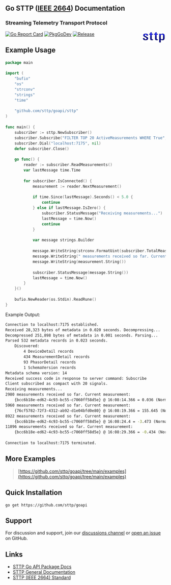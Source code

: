 ## Go STTP ([IEEE 2664](https://standards.ieee.org/project/2664.html)) Documentation
### Streaming Telemetry Transport Protocol

<img align="right" src="img/sttp.png">

[![Go Report Card](https://goreportcard.com/badge/github.com/sttp/goapi)](https://goreportcard.com/report/github.com/sttp/goapi)
[![PkgGoDev](https://pkg.go.dev/badge/github.com/sttp/goapi)](https://pkg.go.dev/github.com/sttp/goapi)
[![Release](https://img.shields.io/github/release/sttp/goapi.svg?style=flat-square)](https://github.com/sttp/goapi/releases/latest)

## Example Usage
```go
package main

import (
    "bufio"
    "os"
    "strconv"
    "strings"
    "time"

    "github.com/sttp/goapi/sttp"
)

func main() {
    subscriber := sttp.NewSubscriber()
    subscriber.Subscribe("FILTER TOP 20 ActiveMeasurements WHERE True", nil)
    subscriber.Dial("localhost:7175", nil)
    defer subscriber.Close()

    go func() {
        reader := subscriber.ReadMeasurements()
        var lastMessage time.Time

        for subscriber.IsConnected() {
            measurement := reader.NextMeasurement()

            if time.Since(lastMessage).Seconds() < 5.0 {
                continue
            } else if lastMessage.IsZero() {
                subscriber.StatusMessage("Receiving measurements...")
                lastMessage = time.Now()
                continue
            }

            var message strings.Builder

            message.WriteString(strconv.FormatUint(subscriber.TotalMeasurementsReceived(), 10))
            message.WriteString(" measurements received so far. Current measurement:\n    ")
            message.WriteString(measurement.String())

            subscriber.StatusMessage(message.String())
            lastMessage = time.Now()
        }
    }()

    bufio.NewReader(os.Stdin).ReadRune()
}
```

Example Output:
```cmd
Connection to localhost:7175 established.
Received 28,323 bytes of metadata in 0.020 seconds. Decompressing...
Decompressed 251,898 bytes of metadata in 0.001 seconds. Parsing...
Parsed 532 metadata records in 0.023 seconds.
    Discovered:
        4 DeviceDetail records
        434 MeasurementDetail records
        93 PhasorDetail records
        1 SchemaVersion records
Metadata schema version: 14
Received success code in response to server command: Subscribe
Client subscribed as compact with 20 signals.
Receiving measurements...
2980 measurements received so far. Current measurement:
    {bcc6b18e-ed62-4c93-bc55-c7060ff58d5e} @ 16:08:14.366 = 0.036 (Normal)
5960 measurements received so far. Current measurement:
    {76cf5782-72f3-4312-ab92-d1e04bfd0e80} @ 16:08:19.366 = 155.645 (Normal)
8922 measurements received so far. Current measurement:
    {bcc6b18e-ed62-4c93-bc55-c7060ff58d5e} @ 16:08:24.4 = -3.473 (Normal)
11896 measurements received so far. Current measurement:
    {bcc6b18e-ed62-4c93-bc55-c7060ff58d5e} @ 16:08:29.366 = -0.434 (Normal)

Connection to localhost:7175 terminated.
```

## More Examples
> [https://github.com/sttp/goapi/tree/main/examples](https://github.com/sttp/goapi/tree/main/examples)


## Quick Installation
```console
go get https://github.com/sttp/goapi
```

## Support
For discussion and support, join our [discussions channel](https://github.com/sttp/goapi/discussions) or [open an issue](https://github.com/sttp/goapi/issues) on GitHub.
## Links

* [STTP Go API Package Docs](https://pkg.go.dev/github.com/sttp/goapi)
* [STTP General Documentation](https://sttp.github.io/documentation/)
* [STTP (IEEE 2664) Standard](https://standards.ieee.org/project/2664.html)